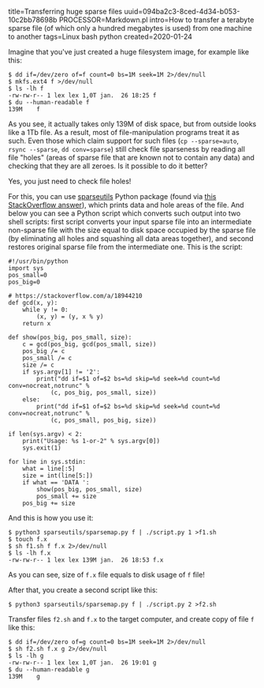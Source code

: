 title=Transferring huge sparse files
uuid=094ba2c3-8ced-4d34-b053-10c2bb78698b
PROCESSOR=Markdown.pl
intro=How to transfer a terabyte sparse file (of which only a hundred megabytes is used) from one machine to another
tags=Linux bash python
created=2020-01-24

Imagine that you've just created a huge filesystem image, for example like this:

	$ dd if=/dev/zero of=f count=0 bs=1M seek=1M 2>/dev/null
	$ mkfs.ext4 f >/dev/null
	$ ls -lh f
	-rw-rw-r-- 1 lex lex 1,0T jan.  26 18:25 f
	$ du --human-readable f
	139M	f

As you see, it actually takes only 139M of disk space, but from outside looks like a 1Tb file.
As a result, most of file-manipulation programs treat it as such.
Even those which claim support for such files (`cp --sparse=auto`, `rsync --sparse`, `dd conv=sparse`)
still check file sparseness by reading all file "holes" (areas of sparse file that are known not to contain any data) and checking that they are all zeroes.
Is it possible to do it better?

Yes, you just need to check file holes!

[sparseutils]: https://pypi.org/project/sparseutils/
[so]: https://unix.stackexchange.com/a/395051/328346

For this, you can use [sparseutils][] Python package (found via [this StackOverflow answer][so]), which prints data and hole areas of the file.
And below you can see a Python script which converts such output into two shell scripts:
first script converts your input sparse file into an intermediate non-sparse file with the size equal to disk space occupied by the sparse file (by eliminating all holes and squashing all data areas together),
and second restores original sparse file from the intermediate one.
This is the script:

	#!/usr/bin/python
	import sys
	pos_small=0
	pos_big=0

	# https://stackoverflow.com/a/18944210
	def gcd(x, y):
	    while y != 0:
	        (x, y) = (y, x % y)
	    return x

	def show(pos_big, pos_small, size):
	    c = gcd(pos_big, gcd(pos_small, size))
	    pos_big /= c
	    pos_small /= c
	    size /= c
	    if sys.argv[1] != '2':
	        print("dd if=$1 of=$2 bs=%d skip=%d seek=%d count=%d conv=nocreat,notrunc" %
		        (c, pos_big, pos_small, size))
	    else:
	        print("dd if=$1 of=$2 bs=%d skip=%d seek=%d count=%d conv=nocreat,notrunc" %
		        (c, pos_small, pos_big, size))

	if len(sys.argv) < 2:
	    print("Usage: %s 1-or-2" % sys.argv[0])
	    sys.exit(1)

	for line in sys.stdin:
	    what = line[:5]
	    size = int(line[5:])
	    if what == 'DATA ':
	        show(pos_big, pos_small, size)
	        pos_small += size
	    pos_big += size

And this is how you use it:

	$ python3 sparseutils/sparsemap.py f | ./script.py 1 >f1.sh
	$ touch f.x
	$ sh f1.sh f f.x 2>/dev/null
	$ ls -lh f.x
	-rw-rw-r-- 1 lex lex 139M jan.  26 18:53 f.x

As you can see, size of `f.x` file equals to disk usage of `f` file!

After that, you create a second script like this:

	$ python3 sparseutils/sparsemap.py f | ./script.py 2 >f2.sh

Transfer files `f2.sh` and `f.x` to the target computer, and create copy of file `f` like this:

	$ dd if=/dev/zero of=g count=0 bs=1M seek=1M 2>/dev/null
	$ sh f2.sh f.x g 2>/dev/null
	$ ls -lh g
	-rw-rw-r-- 1 lex lex 1,0T jan.  26 19:01 g
	$ du --human-readable g
	139M	g

<script src="/microlight.js"></script>
